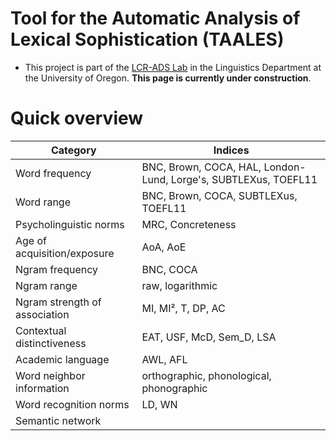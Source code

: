 
# Tool for the Automatic Analysis of Lexical Sophistication (TAALES)

- This project is part of the [LCR-ADS Lab](https://lcr-ads-lab.github.io/LCR-ADS-Home/) in the Linguistics Department at the University of Oregon. **This page is currently under construction**.  

# Quick overview

| Category                                    | Indices                                 |
|---------------------------------------------|-----------------------------------------|
| Word frequency                              | BNC, Brown, COCA, HAL, London-Lund, Lorge's, SUBTLEXus, TOEFL11                                       |
| Word range                                  | BNC, Brown, COCA, SUBTLEXus, TOEFL11                                       |
| Psycholinguistic norms                      | MRC, Concreteness         |
| Age of acquisition/exposure                 | AoA, AoE                                |
| Ngram frequency                             | BNC, COCA                               |
| Ngram range                                 | raw, logarithmic                        |
| Ngram strength of association               | MI, MI², T, DP, AC                      |
| Contextual distinctiveness                  | EAT, USF, McD, Sem_D, LSA               |
| Academic language                           | AWL, AFL                                        |
| Word neighbor information                   | orthographic, phonological, phonographic|
| Word recognition norms                      | LD, WN                                  |
| Semantic network                            |                                         |
